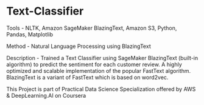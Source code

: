 # Text-Classifier

Tools - NLTK, Amazon SageMaker BlazingText, Amazon S3, Python, Pandas, Matplotlib

Method - Natural Language Processing using BlazingText

Description - Trained a Text Classifier using SageMaker BlazingText (built-in algorithm) to predict the
sentiment for each customer review. A highly optimized and scalable implementation of the popular FastText
algorithm. BlazingText is a variant of FastText which is based on word2vec.

This Project is part of Practical Data Science Specialization offered by AWS & DeepLearning.AI on Coursera
